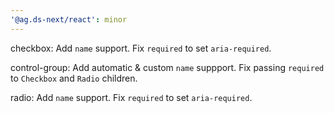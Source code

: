 ```yaml
---
'@ag.ds-next/react': minor
---
```


checkbox: Add `name` support. Fix `required` to set `aria-required`.

control-group: Add automatic & custom `name` suppport. Fix passing `required` to `Checkbox` and `Radio` children.

radio: Add `name` support. Fix `required` to set `aria-required`.
